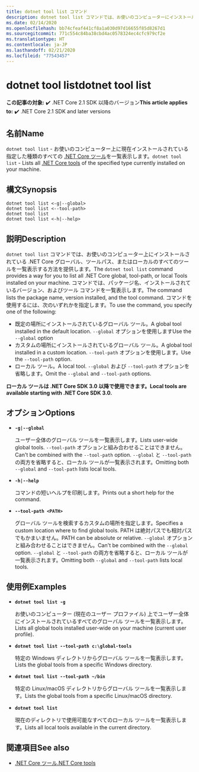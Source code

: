 ```yaml
---
title: dotnet tool list コマンド
description: dotnet tool list コマンドでは、お使いのコンピューターにインストールされている .NET Core ツールの一覧を表示します。
ms.date: 02/14/2020
ms.openlocfilehash: bb74cfeaf441cf8a1a030d97d16655f85d8267d1
ms.sourcegitcommit: 771c554c84ba38cbd4ac0578324ec4cfc979cf2e
ms.translationtype: HT
ms.contentlocale: ja-JP
ms.lasthandoff: 02/21/2020
ms.locfileid: "77543457"
---
```

# <a name="dotnet-tool-list"></a><span data-ttu-id="ab89b-103">dotnet tool list</span><span class="sxs-lookup"><span data-stu-id="ab89b-103">dotnet tool list</span></span>

<span data-ttu-id="ab89b-104">**この記事の対象:** ✔️ .NET Core 2.1 SDK 以降のバージョン</span><span class="sxs-lookup"><span data-stu-id="ab89b-104">**This article applies to:** ✔️ .NET Core 2.1 SDK and later versions</span></span>

## <a name="name"></a><span data-ttu-id="ab89b-105">名前</span><span class="sxs-lookup"><span data-stu-id="ab89b-105">Name</span></span>

<span data-ttu-id="ab89b-106">`dotnet tool list` - お使いのコンピューター上に現在インストールされている指定した種類のすべての [.NET Core ツール](global-tools.md)を一覧表示します。</span><span class="sxs-lookup"><span data-stu-id="ab89b-106">`dotnet tool list` - Lists all [.NET Core tools](global-tools.md) of the specified type currently installed on your machine.</span></span>

## <a name="synopsis"></a><span data-ttu-id="ab89b-107">構文</span><span class="sxs-lookup"><span data-stu-id="ab89b-107">Synopsis</span></span>

```dotnetcli
dotnet tool list <-g|--global>
dotnet tool list <--tool-path>
dotnet tool list
dotnet tool list <-h|--help>
```

## <a name="description"></a><span data-ttu-id="ab89b-108">説明</span><span class="sxs-lookup"><span data-stu-id="ab89b-108">Description</span></span>

<span data-ttu-id="ab89b-109">`dotnet tool list` コマンドでは、お使いのコンピューター上にインストールされている .NET Core グローバル、ツールパス、またはローカルのすべてのツールを一覧表示する方法を提供します。</span><span class="sxs-lookup"><span data-stu-id="ab89b-109">The `dotnet tool list` command provides a way for you to list all .NET Core global, tool-path, or local Tools installed on your machine.</span></span> <span data-ttu-id="ab89b-110">コマンドでは、パッケージ名、インストールされているバージョン、およびツール コマンドを一覧表示します。</span><span class="sxs-lookup"><span data-stu-id="ab89b-110">The command lists the package name, version installed, and the tool command.</span></span>  <span data-ttu-id="ab89b-111">コマンドを使用するには、次のいずれかを指定します。</span><span class="sxs-lookup"><span data-stu-id="ab89b-111">To use the command, you specify one of the following:</span></span>

* <span data-ttu-id="ab89b-112">既定の場所にインストールされているグローバル ツール。</span><span class="sxs-lookup"><span data-stu-id="ab89b-112">A global tool installed in the default location.</span></span> <span data-ttu-id="ab89b-113">`--global` オプションを使用します</span><span class="sxs-lookup"><span data-stu-id="ab89b-113">Use the `--global` option</span></span>
* <span data-ttu-id="ab89b-114">カスタムの場所にインストールされているグローバル ツール。</span><span class="sxs-lookup"><span data-stu-id="ab89b-114">A global tool installed in a custom location.</span></span> <span data-ttu-id="ab89b-115">`--tool-path` オプションを使用します。</span><span class="sxs-lookup"><span data-stu-id="ab89b-115">Use the `--tool-path` option.</span></span>
* <span data-ttu-id="ab89b-116">ローカル ツール。</span><span class="sxs-lookup"><span data-stu-id="ab89b-116">A local tool.</span></span> <span data-ttu-id="ab89b-117">`--global` および `--tool-path` オプションを省略します。</span><span class="sxs-lookup"><span data-stu-id="ab89b-117">Omit the `--global` and `--tool-path` options.</span></span>

<span data-ttu-id="ab89b-118">**ローカル ツールは .NET Core SDK 3.0 以降で使用できます。**</span><span class="sxs-lookup"><span data-stu-id="ab89b-118">**Local tools are available starting with .NET Core SDK 3.0.**</span></span>

## <a name="options"></a><span data-ttu-id="ab89b-119">オプション</span><span class="sxs-lookup"><span data-stu-id="ab89b-119">Options</span></span>

- **`-g|--global`**

  <span data-ttu-id="ab89b-120">ユーザー全体のグローバル ツールを一覧表示します。</span><span class="sxs-lookup"><span data-stu-id="ab89b-120">Lists user-wide global tools.</span></span> <span data-ttu-id="ab89b-121">`--tool-path` オプションと組み合わせることはできません。</span><span class="sxs-lookup"><span data-stu-id="ab89b-121">Can't be combined with the `--tool-path` option.</span></span> <span data-ttu-id="ab89b-122">`--global` と `--tool-path` の両方を省略すると、ローカル ツールが一覧表示されます。</span><span class="sxs-lookup"><span data-stu-id="ab89b-122">Omitting both `--global` and `--tool-path` lists local tools.</span></span> 

- **`-h|--help`**

  <span data-ttu-id="ab89b-123">コマンドの短いヘルプを印刷します。</span><span class="sxs-lookup"><span data-stu-id="ab89b-123">Prints out a short help for the command.</span></span>

- **`--tool-path <PATH>`**

  <span data-ttu-id="ab89b-124">グローバル ツールを検索するカスタムの場所を指定します。</span><span class="sxs-lookup"><span data-stu-id="ab89b-124">Specifies a custom location where to find global tools.</span></span> <span data-ttu-id="ab89b-125">PATH は絶対パスでも相対パスでもかまいません。</span><span class="sxs-lookup"><span data-stu-id="ab89b-125">PATH can be absolute or relative.</span></span> <span data-ttu-id="ab89b-126">`--global` オプションと組み合わせることはできません。</span><span class="sxs-lookup"><span data-stu-id="ab89b-126">Can't be combined with the `--global` option.</span></span> <span data-ttu-id="ab89b-127">`--global` と `--tool-path` の両方を省略すると、ローカル ツールが一覧表示されます。</span><span class="sxs-lookup"><span data-stu-id="ab89b-127">Omitting both `--global` and `--tool-path` lists local tools.</span></span> 

## <a name="examples"></a><span data-ttu-id="ab89b-128">使用例</span><span class="sxs-lookup"><span data-stu-id="ab89b-128">Examples</span></span>

- **`dotnet tool list -g`**

  <span data-ttu-id="ab89b-129">お使いのコンピューター (現在のユーザー プロファイル) 上でユーザー全体にインストールされているすべてのグローバル ツールを一覧表示します。</span><span class="sxs-lookup"><span data-stu-id="ab89b-129">Lists all global tools installed user-wide on your machine (current user profile).</span></span>

- **`dotnet tool list --tool-path c:\global-tools`**

  <span data-ttu-id="ab89b-130">特定の Windows ディレクトリからグローバル ツールを一覧表示します。</span><span class="sxs-lookup"><span data-stu-id="ab89b-130">Lists the global tools from a specific Windows directory.</span></span>

- **`dotnet tool list --tool-path ~/bin`**

  <span data-ttu-id="ab89b-131">特定の Linux/macOS ディレクトリからグローバル ツールを一覧表示します。</span><span class="sxs-lookup"><span data-stu-id="ab89b-131">Lists the global tools from a specific Linux/macOS directory.</span></span>

- **`dotnet tool list`**

  <span data-ttu-id="ab89b-132">現在のディレクトリで使用可能なすべてのローカル ツールを一覧表示します。</span><span class="sxs-lookup"><span data-stu-id="ab89b-132">Lists all local tools available in the current directory.</span></span>

## <a name="see-also"></a><span data-ttu-id="ab89b-133">関連項目</span><span class="sxs-lookup"><span data-stu-id="ab89b-133">See also</span></span>

- [<span data-ttu-id="ab89b-134">.NET Core ツール</span><span class="sxs-lookup"><span data-stu-id="ab89b-134">.NET Core tools</span></span>](global-tools.md)
